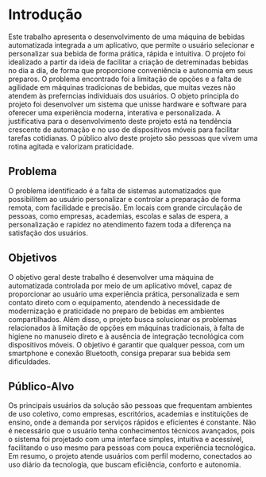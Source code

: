 # Introdução

Este trabalho apresenta o desenvolvimento de uma máquina de bebidas automatizada integrada a um aplicativo, que permite o usuário selecionar e personalizar sua bebida de forma prática, rápida e intuitiva. 
O projeto foi idealizado a partir da ideia de facilitar a criação de detreminadas bebidas no dia a dia, de forma que proporcione conveniência e autonomia em seus preparos. 
O problema encontrado foi a limitação de opções e a falta de agilidade em máquinas tradicionas de bebidas, que muitas vezes não atendem às preferncias individuais dos usuários. 
O objeto principla do projeto foi desenvolver um sistema que unisse hardware e software para oferecer uma experiência moderna, interativa e personalizada. 
A justificativa para o desenvolvimento deste projeto está na tendência crescente de automação e no uso de dispositivos móveis para facilitar tarefas cotidianas. 
O público alvo deste projeto são pessoas que vivem uma rotina agitada e valorizam praticidade.

## Problema

O problema identificado é a falta de sistemas automatizados que possibilitem ao usuário personalizar e controlar a preparação de forma remota, com facilidade e precisão. Em locais com grande circulação de pessoas, como empresas, academias, escolas e salas de espera, a personalização e rapidez no atendimento fazem toda a diferença na satisfação dos usuários.


## Objetivos

O objetivo geral deste trabalho é desenvolver uma máquina de automatizada controlada por meio de um aplicativo móvel, capaz de proporcionar ao usuário uma experiência prática, personalizada e sem contato direto com o equipamento, atendendo à necessidade de modernização e praticidade no preparo de bebidas em ambientes compartilhados.
Além disso, o projeto busca solucionar os problemas relacionados à limitação de opções em máquinas tradicionais, à falta de higiene no manuseio direto e à ausência de integração tecnológica com dispositivos móveis.
O objetivo é garantir que qualquer pessoa, com um smartphone e conexão Bluetooth, consiga preparar sua bebida sem dificuldades.

 
## Público-Alvo

Os principais usuários da solução são pessoas que frequentam ambientes de uso coletivo, como empresas, escritórios, academias e instituições de ensino, onde a demanda por serviços rápidos e eficientes é constante.
Não é necessário que o usuário tenha conhecimentos técnicos avançados, pois o sistema foi projetado com uma interface simples, intuitiva e acessível, facilitando o uso mesmo para pessoas com pouca experiência tecnológica. 
Em resumo, o projeto atende usuários com perfil moderno, conectados ao uso diário da tecnologia, que buscam eficiência, conforto e autonomia.
